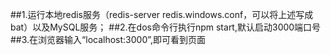 ##1.运行本地redis服务（redis-server redis.windows.conf，可以将上述写成bat）以及MySQL服务；
##2.在dos命令行执行npm start,默认启动3000端口号
##3.在浏览器输入“localhost:3000”,即可看到页面